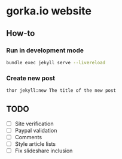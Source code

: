 # gorka.io website

## How-to

### Run in development mode

```sh
bundle exec jekyll serve --livereload
```

### Create new post

```sh
thor jekyll:new The title of the new post
```

## TODO

- [ ] Site verification
- [ ] Paypal validation
- [ ] Comments
- [ ] Style article lists
- [ ] Fix slideshare inclusion 